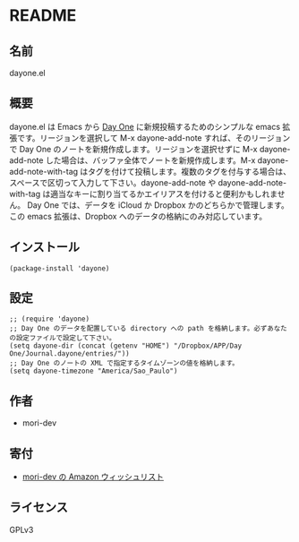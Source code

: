 # README

## 名前

dayone.el

## 概要

 dayone.el は Emacs から [Day One](http://dayoneapp.com) に新規投稿するためのシンプルな emacs 拡張です。リージョンを選択して M-x dayone-add-note すれば、そのリージョンで Day One のノートを新規作成します。リージョンを選択せずに M-x dayone-add-note した場合は、バッファ全体でノートを新規作成します。M-x dayone-add-note-with-tag はタグを付けて投稿します。複数のタグを付与する場合は、スペースで区切って入力して下さい。dayone-add-note や dayone-add-note-with-tag は適当なキーに割り当てるかエイリアスを付けると便利かもしれません。
Day One では、データを iCloud か Dropbox かのどちらかで管理します。この emacs 拡張は、Dropbox へのデータの格納にのみ対応しています。

## インストール

```
(package-install 'dayone)
```

## 設定

```
;; (require 'dayone)
;; Day One のデータを配置している directory への path を格納します。必ずあなたの設定ファイルで設定して下さい。
(setq dayone-dir (concat (getenv "HOME") "/Dropbox/APP/Day One/Journal.dayone/entries/"))
;; Day One のノートの XML で指定するタイムゾーンの値を格納します。
(setq dayone-timezone "America/Sao_Paulo")
```

## 作者

* mori-dev


## 寄付

* [mori-dev の Amazon ウィッシュリスト](http://www.amazon.co.jp/registry/wishlist/3U1LOHTPSDG9V)

## ライセンス

GPLv3
